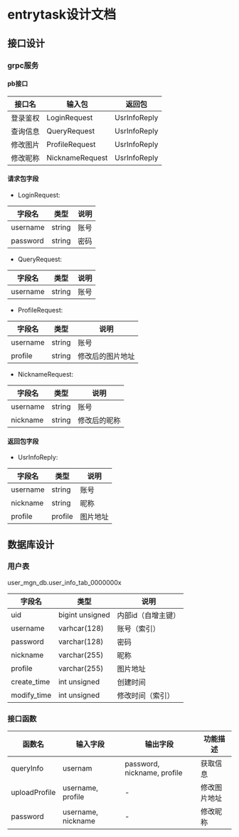 # entrytask设计文档

## 接口设计

### grpc服务

#### pb接口

接口名|输入包 | 返回包
------|-----|-------
登录鉴权|LoginRequest|UsrInfoReply
查询信息|QueryRequest|UsrInfoReply
修改图片|ProfileRequest|UsrInfoReply
修改昵称|NicknameRequest|UsrInfoReply

#### 请求包字段

- LoginRequest:

字段名 | 类型 | 说明
------|-----|----
username|string|账号
password|string|密码

- QueryRequest:

字段名 | 类型 | 说明
------|-----|----
username|string|账号

- ProfileRequest:

字段名 | 类型 | 说明
------|-----|----
username|string|账号
profile|string|修改后的图片地址

- NicknameRequest:

字段名 | 类型 | 说明
------|-----|----
username|string|账号
nickname|string|修改后的昵称

#### 返回包字段

- UsrInfoReply:

字段名 | 类型 | 说明
------|-----|----
username|string|账号
nickname|string|昵称
profile|profile|图片地址


## 数据库设计

### 用户表

user_mgn_db.user_info_tab_0000000x

字段名 | 类型 | 说明
------|-----|----
uid|bigint unsigned|内部id（自增主键）
username|varhcar(128)|账号（索引）
password|varchar(128)|密码
nickname|varchar(255)|昵称
profile|varchar(255)|图片地址
create_time|int unsigned|创建时间
modify_time|int unsigned|修改时间（索引）

### 接口函数

函数名 | 输入字段 | 输出字段 | 功能描述
------|---------|---------|-------
queryInfo|usernam|password, nickname, profile|获取信息
uploadProfile|username, profile|-|修改图片地址
password|username, nickname|-|修改昵称
